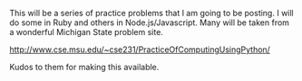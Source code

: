This will be a series of practice problems that I am going to be posting.  I will do some in Ruby and others in Node.js/Javascript.  Many will be taken from a wonderful Michigan State problem site.

http://www.cse.msu.edu/~cse231/PracticeOfComputingUsingPython/

Kudos to them for making this available.
